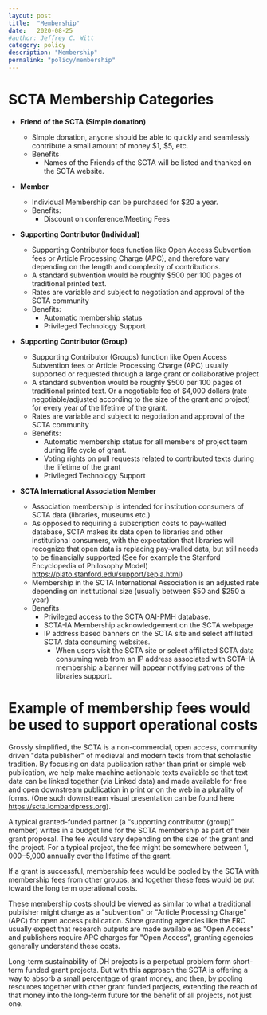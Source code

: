 ```yaml
---
layout: post
title:  "Membership"
date:   2020-08-25
#author: Jeffrey C. Witt
category: policy
description: "Membership"
permalink: "policy/membership"
---
```



# SCTA Membership Categories

* **Friend of the SCTA (Simple donation)**
  * Simple donation, anyone should be able to quickly and seamlessly contribute a small amount of money $1, $5, etc.
  * Benefits
    * Names of the Friends of the SCTA will be listed and thanked on the SCTA website.

* **Member**
  * Individual Membership can be purchased for $20 a year. 
  * Benefits: 
    * Discount on conference/Meeting Fees

* **Supporting Contributor (Individual)**
  * Supporting Contributor fees function like Open Access Subvention fees or Article Processing Charge (APC), and therefore vary depending on the length and complexity of contributions. 
  * A standard subvention would be roughly $500 per 100 pages of traditional printed text. 
  * Rates are variable and subject to negotiation and approval of the SCTA community
  * Benefits: 
    * Automatic membership status
    * Privileged Technology Support

* **Supporting Contributor (Group)**
  * Supporting Contributor (Groups) function like Open Access Subvention fees or Article Processing Charge (APC) usually supported or requested through a large grant or collaborative project
  * A standard subvention would be roughly $500 per 100 pages of traditional printed text. Or a negotiable fee of $4,000 dollars (rate negotiable/adjusted according to the size of the grant and project) for every year of the lifetime of the grant.
  * Rates are variable and subject to negotiation and approval of the SCTA community
  * Benefits: 
    * Automatic membership status for all members of project team during life cycle of grant.
    * Voting rights on pull requests related to contributed texts during the lifetime of the grant
    * Privileged Technology Support

* **SCTA International Association Member**
  * Association membership is intended for institution consumers of SCTA data (libraries, museums etc.)
  * As opposed to requiring a subscription costs to pay-walled database, SCTA makes its data open to libraries and other institutional consumers, with the expectation that libraries will recognize that open data is replacing pay-walled data, but still needs to be financially supported (See for example the Stanford Encyclopedia of Philosophy Model) https://plato.stanford.edu/support/sepia.html)
  * Membership in the SCTA International Association is an adjusted rate depending on institutional size (usually between $50 and $250 a year)
  * Benefits
    * Privileged access to the SCTA OAI-PMH database.
    * SCTA-IA Membership acknowledgement on the SCTA webpage
    * IP address based banners on the SCTA site and select affiliated SCTA data consuming websites. 
      * When users visit the SCTA site or select affiliated SCTA data consuming web from an IP address associated with SCTA-IA membership a banner will appear notifying patrons of the libraries support.

# Example of membership fees would be used to support operational costs

Grossly simplified, the SCTA is a non-commercial, open access, community driven "data publisher" of medieval and modern texts from that scholastic tradition. By focusing on data publication rather than print or simple web publication, we help make machine actionable texts available so that text data can be linked together (via Linked data) and made available for free and open downstream publication in print or on the web in a plurality of forms. (One such downstream visual presentation can be found here https://scta.lombardpress.org). 

A typical granted-funded partner (a “supporting contributor (group)” member) writes in a budget line for the SCTA membership as part of their grant proposal. The fee would vary depending on the size of the grant and the project. For a typical project, the fee might be somewhere between $1,000-$5,000 annually over the lifetime of the grant.

If a grant is successful, membership fees would be pooled by the SCTA with membership fees from other groups, and together these fees would be put toward the long term operational costs. 

These membership costs should be viewed as similar to what a traditional publisher might charge as a "subvention" or "Article Processing Charge" (APC) for open access publication. Since granting agencies like the ERC usually expect that research outputs are made available as "Open Access" and publishers require APC charges for "Open Access", granting agencies generally understand these costs. 

Long-term sustainability of DH projects is a perpetual problem form short-term funded grant projects. But with this approach the SCTA is offering a way to absorb a small percentage of grant money, and then, by pooling resources together with other grant funded projects, extending the reach of that money into the long-term future for the benefit of all projects, not just one.
